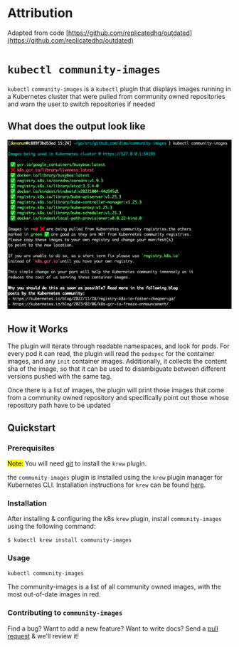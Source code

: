 # Attribution

Adapted from code [https://github.com/replicatedhq/outdated](https://github.com/replicatedhq/outdated)

# `kubectl community-images`

`kubectl` `community-images` is a `kubectl` plugin that displays images running in a Kubernetes cluster that were pulled from community owned repositories and warn the user to switch repositories if needed

## What does the output look like

![](images/community-images.png)

## How it Works

The plugin will iterate through readable namespaces, and look for pods. For every pod it can read, the plugin will read the `podspec` for the container images, and any `init` container images. Additionally, it collects the content sha of the image, so that it can be used to disambiguate between different versions pushed with the same tag.

Once there is a list of images, the plugin will print those images that come from a community owned repository and specifically point out those whose repository path have to be updated  

## Quickstart

### Prerequisites

<mark>Note:</mark> You will need [git](https://git-scm.com/downloads) to install the `krew` plugin.

the `community-images` plugin is installed using the `krew` plugin manager for Kubernetes CLI. Installation instructions for `krew` can be found [here](https://krew.sigs.k8s.io/docs/user-guide/setup/install/).

### Installation

After installing & configuring the k8s `krew` plugin, install `community-images` using the following command:

````
$ kubectl krew install community-images
````

### Usage

````
kubectl community-images
````

The community-images is a list of all community owned images, with the most out-of-date images in red.

### Contributing to `community-images`

Find a bug? Want to add a new feature? Want to write docs? Send a [pull request](https://docs.github.com/en/github/collaborating-with-issues-and-pull-requests/about-pull-requests) & we'll review it! 